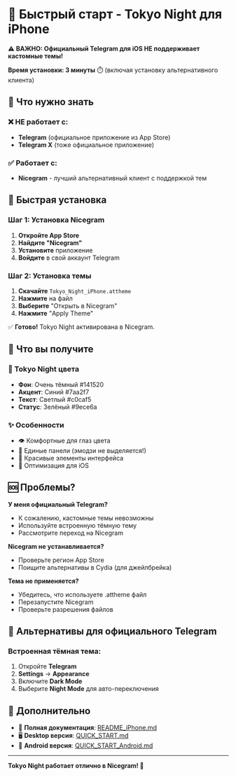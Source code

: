 # 🚀 Быстрый старт - Tokyo Night для iPhone

⚠️ **ВАЖНО: Официальный Telegram для iOS НЕ поддерживает кастомные темы!**

**Время установки: 3 минуты** ⏱️ (включая установку альтернативного клиента)

## 📱 Что нужно знать

### ❌ НЕ работает с:
- **Telegram** (официальное приложение из App Store)
- **Telegram X** (тоже официальное приложение)

### ✅ Работает с:
- **Nicegram** - лучший альтернативный клиент с поддержкой тем

## 🎯 Быстрая установка

### Шаг 1: Установка Nicegram
1. **Откройте App Store**
2. **Найдите "Nicegram"**
3. **Установите** приложение
4. **Войдите** в свой аккаунт Telegram

### Шаг 2: Установка темы
1. **Скачайте** `Tokyo_Night_iPhone.attheme`
2. **Нажмите** на файл
3. **Выберите** "Открыть в Nicegram"
4. **Нажмите** "Apply Theme"

✅ **Готово!** Tokyo Night активирована в Nicegram.

## 🎨 Что вы получите

### 🌃 Tokyo Night цвета
- **Фон**: Очень тёмный #141520
- **Акцент**: Синий #7aa2f7  
- **Текст**: Светлый #c0caf5
- **Статус**: Зелёный #9ece6a

### ✨ Особенности
- 👁️ Комфортные для глаз цвета
- 💬 Единые панели (эмодзи не выделяется!)
- 🎨 Красивые элементы интерфейса
- 📱 Оптимизация для iOS

## 🆘 Проблемы?

**У меня официальный Telegram?**
- К сожалению, кастомные темы невозможны
- Используйте встроенную тёмную тему
- Рассмотрите переход на Nicegram

**Nicegram не устанавливается?**
- Проверьте регион App Store
- Поищите альтернативы в Cydia (для джейлбрейка)

**Тема не применяется?**
- Убедитесь, что используете .attheme файл
- Перезапустите Nicegram
- Проверьте разрешения файлов

## 🔄 Альтернативы для официального Telegram

### Встроенная тёмная тема:
1. Откройте **Telegram**
2. **Settings** → **Appearance**
3. Включите **Dark Mode**
4. Выберите **Night Mode** для авто-переключения

## 🔗 Дополнительно

- 📖 **Полная документация**: [README_iPhone.md](README_iPhone.md)
- 🖥️ **Desktop версия**: [QUICK_START.md](QUICK_START.md)
- 📱 **Android версия**: [QUICK_START_Android.md](QUICK_START_Android.md)

---

**Tokyo Night работает отлично в Nicegram! 🌃** 